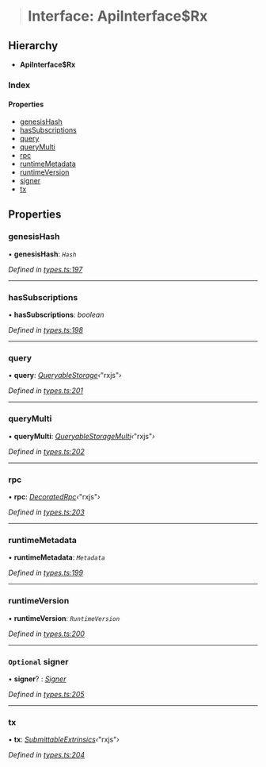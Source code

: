 > # Interface: ApiInterface$Rx

## Hierarchy

* **ApiInterface$Rx**

### Index

#### Properties

* [genesisHash](_types_.apiinterface_rx.md#genesishash)
* [hasSubscriptions](_types_.apiinterface_rx.md#hassubscriptions)
* [query](_types_.apiinterface_rx.md#query)
* [queryMulti](_types_.apiinterface_rx.md#querymulti)
* [rpc](_types_.apiinterface_rx.md#rpc)
* [runtimeMetadata](_types_.apiinterface_rx.md#runtimemetadata)
* [runtimeVersion](_types_.apiinterface_rx.md#runtimeversion)
* [signer](_types_.apiinterface_rx.md#optional-signer)
* [tx](_types_.apiinterface_rx.md#tx)

## Properties

###  genesisHash

• **genesisHash**: *`Hash`*

*Defined in [types.ts:197](https://github.com/polkadot-js/api/blob/917168a/packages/api/src/types.ts#L197)*

___

###  hasSubscriptions

• **hasSubscriptions**: *boolean*

*Defined in [types.ts:198](https://github.com/polkadot-js/api/blob/917168a/packages/api/src/types.ts#L198)*

___

###  query

• **query**: *[QueryableStorage](_types_.queryablestorage.md)‹*"rxjs"*›*

*Defined in [types.ts:201](https://github.com/polkadot-js/api/blob/917168a/packages/api/src/types.ts#L201)*

___

###  queryMulti

• **queryMulti**: *[QueryableStorageMulti](../modules/_types_.md#queryablestoragemulti)‹*"rxjs"*›*

*Defined in [types.ts:202](https://github.com/polkadot-js/api/blob/917168a/packages/api/src/types.ts#L202)*

___

###  rpc

• **rpc**: *[DecoratedRpc](_types_.decoratedrpc.md)‹*"rxjs"*›*

*Defined in [types.ts:203](https://github.com/polkadot-js/api/blob/917168a/packages/api/src/types.ts#L203)*

___

###  runtimeMetadata

• **runtimeMetadata**: *`Metadata`*

*Defined in [types.ts:199](https://github.com/polkadot-js/api/blob/917168a/packages/api/src/types.ts#L199)*

___

###  runtimeVersion

• **runtimeVersion**: *`RuntimeVersion`*

*Defined in [types.ts:200](https://github.com/polkadot-js/api/blob/917168a/packages/api/src/types.ts#L200)*

___

### `Optional` signer

• **signer**? : *[Signer](_types_.signer.md)*

*Defined in [types.ts:205](https://github.com/polkadot-js/api/blob/917168a/packages/api/src/types.ts#L205)*

___

###  tx

• **tx**: *[SubmittableExtrinsics](_types_.submittableextrinsics.md)‹*"rxjs"*›*

*Defined in [types.ts:204](https://github.com/polkadot-js/api/blob/917168a/packages/api/src/types.ts#L204)*